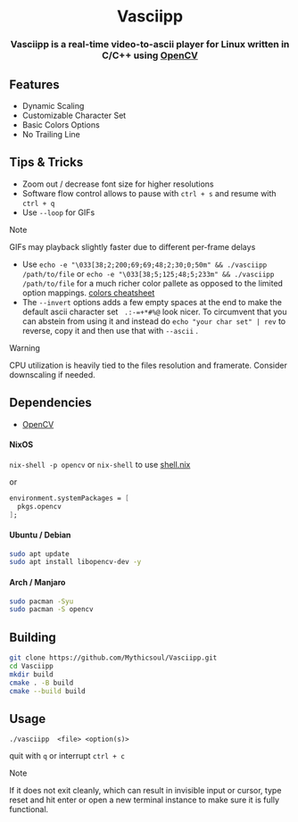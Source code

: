 # <center>Vasciipp</center>

### <center>Vasciipp is a real-time video-to-ascii player for Linux written in C/C++ using [OpenCV](https://opencv.org/)</center>

## Features
- Dynamic Scaling
- Customizable Character Set
- Basic Colors Options
- No Trailing Line

## Tips & Tricks
- Zoom out / decrease font size for higher resolutions
- Software flow control allows to pause with `ctrl + s` and resume with `ctrl + q`
- Use `--loop` for GIFs
> [!NOTE]
> GIFs may playback slightly faster due to different per-frame delays
- Use `echo -e "\033[38;2;200;69;69;48;2;30;0;50m" && ./vasciipp /path/to/file`
or `echo -e "\033[38;5;125;48;5;233m" && ./vasciipp /path/to/file`
for a much richer color pallete as opposed to the limited option mappings.
[colors cheatsheet](https://gist.github.com/ConnerWill/d4b6c776b509add763e17f9f113fd25b#256-colors)
- The `--invert` options adds a few empty spaces at the end to make the default ascii character set ` .:-=+*#%@` look nicer.  To circumvent that you can abstein from using it and instead do `echo "your char set" | rev` to reverse, copy it and then use that with `--ascii` .

> [!Warning]
>CPU utilization is heavily tied to the files resolution and framerate. Consider downscaling if needed.

## Dependencies
- [OpenCV](https://opencv.org/)
#### NixOS
`nix-shell -p opencv` or `nix-shell` to use [shell.nix](shell.nix)

or 

```nix
environment.systemPackages = [
  pkgs.opencv
];
```
#### Ubuntu / Debian
```bash
sudo apt update
sudo apt install libopencv-dev -y
```
#### Arch / Manjaro
```bash
sudo pacman -Syu
sudo pacman -S opencv
```

## Building

```bash
git clone https://github.com/Mythicsoul/Vasciipp.git
cd Vasciipp
mkdir build
cmake . -B build
cmake --build build
```

## Usage

`./vasciipp  <file> <option(s)>`

quit with `q` or interrupt `ctrl + c`
>[!NOTE]
If it does not exit cleanly, which can result in invisible input or cursor, type reset and hit enter or open a new terminal instance to make sure it is fully functional.

